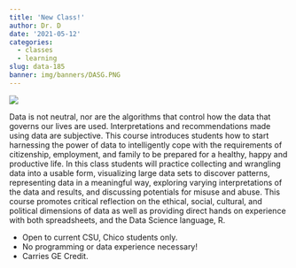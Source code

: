 ```yaml
---
title: 'New Class!'
author: Dr. D
date: '2021-05-12'
categories:
  - classes
  - learning
slug: data-185
banner: img/banners/DASG.PNG
---
```


![](/img/data185_flyer.PNG)

Data is not neutral, nor are the algorithms that control how the data that governs our lives are used. Interpretations and recommendations made using data are subjective. This course introduces students how to start harnessing the power of data to intelligently cope with the requirements of citizenship, employment, and family to be prepared for a healthy, happy and productive life.
In this class students will practice collecting and wrangling data into a usable form, visualizing large data sets to discover patterns, representing data in a meaningful way, exploring varying interpretations of the data and results, and discussing potentials for misuse and abuse. This course promotes critical reflection on the ethical, social, cultural, and political dimensions of data as well as providing direct hands on experience with both spreadsheets, and the Data Science language, R.

* Open to current CSU, Chico students only. 
* No programming or data experience necessary!
* Carries GE Credit. 

